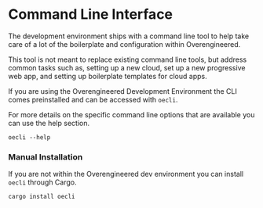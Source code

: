 # Command Line Interface

The development environment ships with a command line tool to help take care of a lot of the 
boilerplate and configuration within Overengineered.

This tool is not meant to replace existing command line tools, but address common tasks such as, 
setting up a new cloud, set up a new progressive web app, and setting up boilerplate templates for
cloud apps.

If you are using the Overengineered Development Environment the CLI comes preinstalled and can be 
accessed with `oecli`.

For more details on the specific command line options that are available you can use the help 
section.

```rust,ignore
oecli --help
```

### Manual Installation

If you are not within the Overengineered dev environment you can install `oecli` through Cargo.

```rust,ignore
cargo install oecli
```

